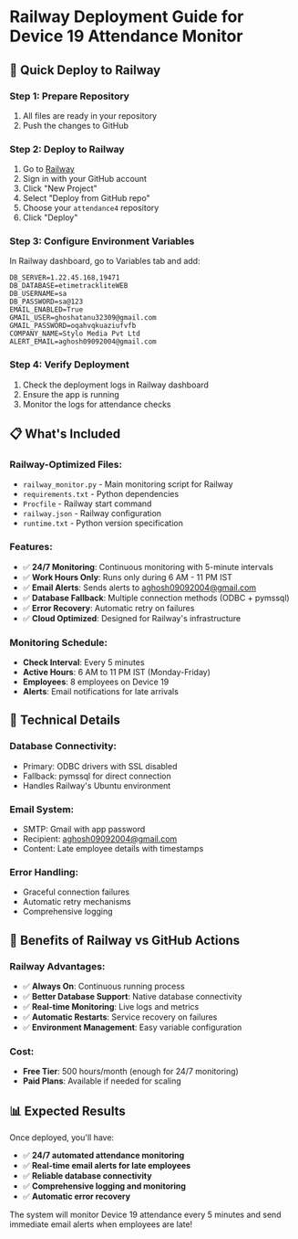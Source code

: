 # Railway Deployment Guide for Device 19 Attendance Monitor

## 🚀 Quick Deploy to Railway

### Step 1: Prepare Repository
1. All files are ready in your repository
2. Push the changes to GitHub

### Step 2: Deploy to Railway
1. Go to [Railway](https://railway.app)
2. Sign in with your GitHub account
3. Click "New Project"
4. Select "Deploy from GitHub repo"
5. Choose your `attendance4` repository
6. Click "Deploy"

### Step 3: Configure Environment Variables
In Railway dashboard, go to Variables tab and add:

```
DB_SERVER=1.22.45.168,19471
DB_DATABASE=etimetrackliteWEB
DB_USERNAME=sa
DB_PASSWORD=sa@123
EMAIL_ENABLED=True
GMAIL_USER=ghoshatanu32309@gmail.com
GMAIL_PASSWORD=oqahvqkuaziufvfb
COMPANY_NAME=Stylo Media Pvt Ltd
ALERT_EMAIL=aghosh09092004@gmail.com
```

### Step 4: Verify Deployment
1. Check the deployment logs in Railway dashboard
2. Ensure the app is running
3. Monitor the logs for attendance checks

## 📋 What's Included

### Railway-Optimized Files:
- `railway_monitor.py` - Main monitoring script for Railway
- `requirements.txt` - Python dependencies
- `Procfile` - Railway start command
- `railway.json` - Railway configuration
- `runtime.txt` - Python version specification

### Features:
- ✅ **24/7 Monitoring**: Continuous monitoring with 5-minute intervals
- ✅ **Work Hours Only**: Runs only during 6 AM - 11 PM IST
- ✅ **Email Alerts**: Sends alerts to aghosh09092004@gmail.com
- ✅ **Database Fallback**: Multiple connection methods (ODBC + pymssql)
- ✅ **Error Recovery**: Automatic retry on failures
- ✅ **Cloud Optimized**: Designed for Railway's infrastructure

### Monitoring Schedule:
- **Check Interval**: Every 5 minutes
- **Active Hours**: 6 AM to 11 PM IST (Monday-Friday)
- **Employees**: 8 employees on Device 19
- **Alerts**: Email notifications for late arrivals

## 🔧 Technical Details

### Database Connectivity:
- Primary: ODBC drivers with SSL disabled
- Fallback: pymssql for direct connection
- Handles Railway's Ubuntu environment

### Email System:
- SMTP: Gmail with app password
- Recipient: aghosh09092004@gmail.com
- Content: Late employee details with timestamps

### Error Handling:
- Graceful connection failures
- Automatic retry mechanisms
- Comprehensive logging

## 🎯 Benefits of Railway vs GitHub Actions

### Railway Advantages:
- ✅ **Always On**: Continuous running process
- ✅ **Better Database Support**: Native database connectivity
- ✅ **Real-time Monitoring**: Live logs and metrics
- ✅ **Automatic Restarts**: Service recovery on failures
- ✅ **Environment Management**: Easy variable configuration

### Cost:
- **Free Tier**: 500 hours/month (enough for 24/7 monitoring)
- **Paid Plans**: Available if needed for scaling

## 📊 Expected Results

Once deployed, you'll have:
- ✅ **24/7 automated attendance monitoring**
- ✅ **Real-time email alerts for late employees**
- ✅ **Reliable database connectivity**
- ✅ **Comprehensive logging and monitoring**
- ✅ **Automatic error recovery**

The system will monitor Device 19 attendance every 5 minutes and send immediate email alerts when employees are late!
